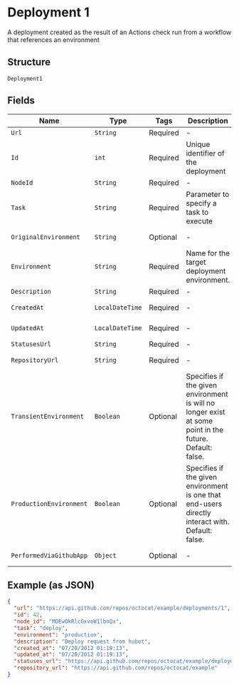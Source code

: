 
# Deployment 1

A deployment created as the result of an Actions check run from a workflow that references an environment

## Structure

`Deployment1`

## Fields

| Name | Type | Tags | Description | Getter | Setter |
|  --- | --- | --- | --- | --- | --- |
| `Url` | `String` | Required | - | String getUrl() | setUrl(String url) |
| `Id` | `int` | Required | Unique identifier of the deployment | int getId() | setId(int id) |
| `NodeId` | `String` | Required | - | String getNodeId() | setNodeId(String nodeId) |
| `Task` | `String` | Required | Parameter to specify a task to execute | String getTask() | setTask(String task) |
| `OriginalEnvironment` | `String` | Optional | - | String getOriginalEnvironment() | setOriginalEnvironment(String originalEnvironment) |
| `Environment` | `String` | Required | Name for the target deployment environment. | String getEnvironment() | setEnvironment(String environment) |
| `Description` | `String` | Required | - | String getDescription() | setDescription(String description) |
| `CreatedAt` | `LocalDateTime` | Required | - | LocalDateTime getCreatedAt() | setCreatedAt(LocalDateTime createdAt) |
| `UpdatedAt` | `LocalDateTime` | Required | - | LocalDateTime getUpdatedAt() | setUpdatedAt(LocalDateTime updatedAt) |
| `StatusesUrl` | `String` | Required | - | String getStatusesUrl() | setStatusesUrl(String statusesUrl) |
| `RepositoryUrl` | `String` | Required | - | String getRepositoryUrl() | setRepositoryUrl(String repositoryUrl) |
| `TransientEnvironment` | `Boolean` | Optional | Specifies if the given environment is will no longer exist at some point in the future. Default: false. | Boolean getTransientEnvironment() | setTransientEnvironment(Boolean transientEnvironment) |
| `ProductionEnvironment` | `Boolean` | Optional | Specifies if the given environment is one that end-users directly interact with. Default: false. | Boolean getProductionEnvironment() | setProductionEnvironment(Boolean productionEnvironment) |
| `PerformedViaGithubApp` | `Object` | Optional | - | Object getPerformedViaGithubApp() | setPerformedViaGithubApp(Object performedViaGithubApp) |

## Example (as JSON)

```json
{
  "url": "https://api.github.com/repos/octocat/example/deployments/1",
  "id": 42,
  "node_id": "MDEwOkRlcGxveW1lbnQx",
  "task": "deploy",
  "environment": "production",
  "description": "Deploy request from hubot",
  "created_at": "07/20/2012 01:19:13",
  "updated_at": "07/20/2012 01:19:13",
  "statuses_url": "https://api.github.com/repos/octocat/example/deployments/1/statuses",
  "repository_url": "https://api.github.com/repos/octocat/example"
}
```

